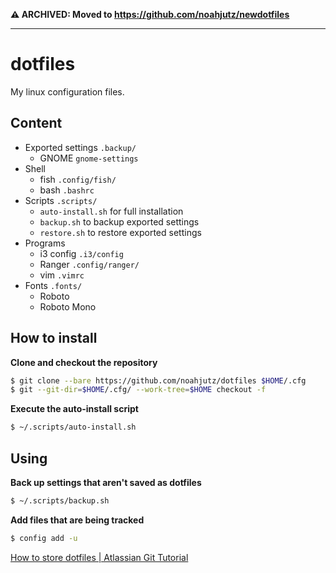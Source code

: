 **⚠️ ARCHIVED: Moved to https://github.com/noahjutz/newdotfiles**

---

# dotfiles
My linux configuration files.

## Content
- Exported settings `.backup/`
    - GNOME `gnome-settings`
- Shell
    - fish `.config/fish/`
    - bash `.bashrc`
- Scripts `.scripts/`
    - `auto-install.sh` for full installation
    - `backup.sh` to backup exported settings
    - `restore.sh` to restore exported settings
- Programs
    - i3 config `.i3/config`
    - Ranger `.config/ranger/`
    - vim  `.vimrc`
- Fonts `.fonts/`
    - Roboto
    - Roboto Mono

## How to install
**Clone and checkout the repository**
```sh
$ git clone --bare https://github.com/noahjutz/dotfiles $HOME/.cfg
$ git --git-dir=$HOME/.cfg/ --work-tree=$HOME checkout -f
```
**Execute the auto-install script**
```sh
$ ~/.scripts/auto-install.sh
```

## Using
**Back up settings that aren't saved as dotfiles**
```sh
$ ~/.scripts/backup.sh
```

**Add files that are being tracked**
```sh
$ config add -u
```
[How to store dotfiles | Atlassian Git Tutorial](https://www.atlassian.com/git/tutorials/dotfiles)
